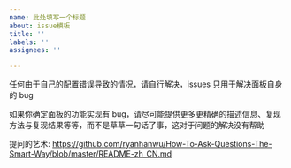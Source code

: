 ```yaml
---
name: 此处填写一个标题
about: issue模板
title: ''
labels: ''
assignees: ''

---
```


任何由于自己的配置错误导致的情况，请自行解决，issues 只用于解决面板自身的 bug

如果你确定面板的功能实现有 bug，请尽可能提供更多更精确的描述信息、复现方法与复现结果等等，而不是草草一句话了事，这对于问题的解决没有帮助

提问的艺术: https://github.com/ryanhanwu/How-To-Ask-Questions-The-Smart-Way/blob/master/README-zh_CN.md
